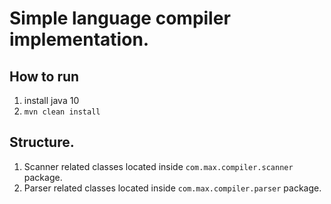 # Simple language compiler implementation.


## How to run

1. install java 10
2. `mvn clean install`


## Structure.
1. Scanner related classes located inside `com.max.compiler.scanner` package.
2. Parser related classes located inside `com.max.compiler.parser` package.


